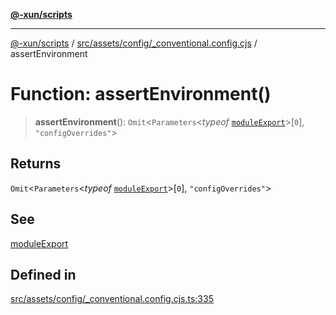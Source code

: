 [**@-xun/scripts**](../../../../../README.md)

***

[@-xun/scripts](../../../../../README.md) / [src/assets/config/\_conventional.config.cjs](../README.md) / assertEnvironment

# Function: assertEnvironment()

> **assertEnvironment**(): `Omit`\<`Parameters`\<*typeof* [`moduleExport`](moduleExport.md)\>\[`0`\], `"configOverrides"`\>

## Returns

`Omit`\<`Parameters`\<*typeof* [`moduleExport`](moduleExport.md)\>\[`0`\], `"configOverrides"`\>

## See

[moduleExport](moduleExport.md)

## Defined in

[src/assets/config/\_conventional.config.cjs.ts:335](https://github.com/Xunnamius/xscripts/blob/2521de366121a50ffeca631b4ec62db9c60657e5/src/assets/config/_conventional.config.cjs.ts#L335)
